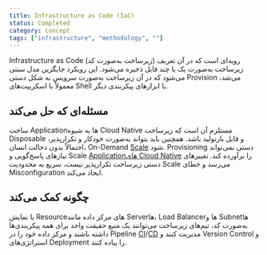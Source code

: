 ```yaml
---
title: Infrastructure as Code (IaC)
status: Completed
category: concept
tags: ["infrastructure", "methodology", ""]
---
```


Infrastructure as Code (زیرساخت به‌صورت کد) رویه‌ای است که در آن تعریف زیرساخت به‌صورت یک یا چند فایل ذخیره می‌شود. این رویکرد جایگزین مدل سنتی می‌شود که در آن زیرساخت به‌صورت سرویس به شکل دستی Provision می‌شد، معمولاً با اسکریپت‌های Shell یا ابزارهای پیکربندی دیگر.

## مسئله‌ای که حل می‌کند

ساخت Applicationها به شیوه Cloud Native مستلزم آن است که زیرساخت Disposable و قابل بازتولید باشد. همچنین باید بتواند به‌صورت خودکار و تکرارپذیر، احتمالاً بدون دخالت انسان، On-Demand [Scale](/scalability/) شود. Provisioning دستی نمی‌تواند نیازهای پاسخ‌گویی و Scale [Applicationهای Cloud Native](/cloud-native-apps/) را برآورده کند. تغییرهای دستی زیرساخت تکرارپذیر نیست، سریع به محدودیت Scale می‌رسد و خطای Misconfiguration ایجاد می‌کند.

## چگونه کمک می‌کند

با نمایش Resourceهای مرکز داده مانند Serverها، Load Balancerها و Subnetها به‌صورت کد، تیم‌های زیرساخت می‌توانند یک منبع حقیقت واحد برای همه پیکربندی‌ها داشته باشند و مرکز داده خود را در Pipeline [CI](/continuous-integration/)/[CD](/continuous-delivery/) مدیریت کنند و Version Control و استراتژی‌های Deployment را پیاده کنند.
